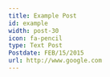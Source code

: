 ```yaml
---
title: Example Post
id: example
width: post-30
icon: fa-pencil
type: Text Post
Postdate: FEB/15/2015
url: http://www.google.com
---
```

